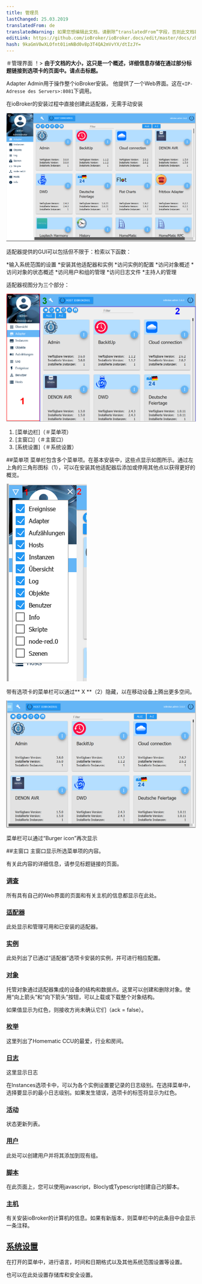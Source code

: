 ```yaml
---
title: 管理员
lastChanged: 25.03.2019
translatedFrom: de
translatedWarning: 如果您想编辑此文档，请删除“translatedFrom”字段，否则此文档将再次自动翻译
editLink: https://github.com/ioBroker/ioBroker.docs/edit/master/docs/zh-cn/admin/README.md
hash: 9kaGmV0wXLOfnt01imNBd0v8p3T4QA2mVvYX/dtIzJY=
---
```

＃管理界面
！> **由于文档的大小，这只是一个概述，详细信息存储在通过部分标题链接到选项卡的页面中。请点击标题。**

Adapter Admin用于操作整个ioBroker安装。
他提供了一个Web界面。这在``<IP-Adresse des Servers>:8081``下调用。

在ioBroker的安装过程中直接创建此适配器，无需手动安装

![平铺视图中的管理员](../../de/admin/media/ADMIN_Adapter_Kachel.png)

适配器提供的GUI可以包括但不限于：检索以下函数：

*输入系统范围的设置
*安装其他适配器和实例
*访问实例的配置
*访问对象概述
*访问对象的状态概述
*访问用户和组的管理
*访问日志文件
*主持人的管理

适配器视图分为三个部分：

![管理员的结构](../../de/admin/media/ADMIN_Screen_numbers.png)

1. [菜单边栏]（＃菜单项）
2. [主窗口]（＃主窗口）
3. [系统设置]（＃系统设置）

##菜单项
菜单栏包含多个菜单项。在基本安装中，这些点显示如图所示。通过左上角的三角形图标（1），可以在安装其他适配器后添加或停用其他点以获得更好的概览。

![菜单项](../../de/admin/media/ADMIN_Screen01_menuitems_numbers.png)

带有选项卡的菜单栏可以通过** X **（2）隐藏，以在移动设备上腾出更多空间。

![菜单已折叠](../../de/admin/media/ADMIN_Screen01_menucollapsed.png)

菜单栏可以通过“Burger icon”再次显示

##主窗口
主窗口显示所选菜单项的内容。

有关此内容的详细信息，请参见标题链接的页面。

### [调查](overview.md)
所有具有自己的Web界面的页面和有关主机的信息都显示在此处。

### [适配器](adapter.md)
此处显示和管理可用和已安装的适配器。

### [实例](instances.md)
此处列出了已通过“适配器”选项卡安装的实例，并可进行相应配置。

### [对象](objects.md)
托管对象通过适配器集成的设备的结构和数据点。这里可以创建和删除对象。使用“向上箭头”和“向下箭头”按钮，可以上载或下载整个对象结构。

如果值显示为红色，则接收方尚未确认它们（ack = false）。

### [枚举](enums.md)
这里列出了Homematic CCU的最爱，行业和房间。

### [日志](log.md)
这里显示日志

在Instances选项卡中，可以为各个实例设置要记录的日志级别。在选择菜单中，选择要显示的最小日志级别。如果发生错误，选项卡的标签将显示为红色。

### [活动](events.md)
状态更新列表。

### [用户](users.md)
此处可以创建用户并将其添加到现有组。

### [脚本](scripts.md)
在此页面上，您可以使用javascript，Blocly或Typescript创建自己的脚本。

### [主机](hosts.md)
有关安装ioBroker的计算机的信息。如果有新版本，则菜单栏中的此条目中会显示一条注释。

## [系统设置](settings.md)
在打开的菜单中，进行语言，时间和日期格式以及其他系统范围设置等设置。

也可以在此处设置存储库和安全设置。